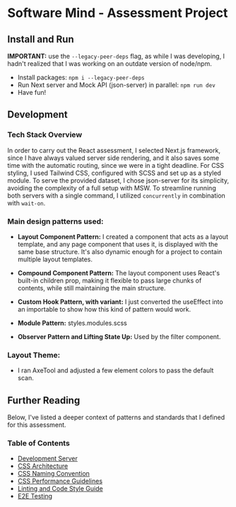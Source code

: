 # Software Mind - Assessment Project

## Install and Run
**IMPORTANT:** use the `--legacy-peer-deps` flag, as while I was developing, I hadn't realized that I was working on an outdate version of node/npm.
- Install packages: `npm i --legacy-peer-deps`
- Run Next server and Mock API (json-server) in parallel: `npm run dev`
- Have fun!

## Development

### Tech Stack Overview
In order to carry out the React assessment, I selected Next.js framework, since I have always valued server side rendering, and it also saves some time with the automatic routing, since we were in a tight deadline. 
For CSS styling, I used Tailwind CSS, configured with SCSS and set up as a styled module. To serve the provided dataset, I chose json-server for its simplicity, avoiding the complexity of a full setup with MSW. To streamline running both servers with a single command, I utilized `concurrently` in combination with `wait-on`.

### Main design patterns used:
- **Layout Component Pattern:** I created a component that acts as a layout template, and any page component that uses it, is displayed with the same base structure. It's also dynamic enough for a project to contain multiple layout templates.

- **Compound Component Pattern:** The layout component uses React's built-in children prop, making it flexible to pass large chunks of contents, while still maintaining the main structure.

- **Custom Hook Pattern, with variant:** I just converted the useEffect into an importable to show how this kind of pattern would work.

- **Module Pattern:** styles.modules.scss

- **Observer Pattern and Lifting State Up:** Used by the filter component.

### Layout Theme:
- I ran AxeTool and adjusted a few element colors to pass the default scan.


## Further Reading
Below, I've listed a deeper context of patterns and standards that I defined for this assessment.

### Table of Contents
- [Development Server](/docs/development-environment.md)
- [CSS Architecture](/docs/css-architecture.md)
- [CSS Naming Convention](/docs/css-naming-convention)
- [CSS Performance Guidelines](/docs/css-performance-guidelines.md)
- [Linting and Code Style Guide](/docs/linting-and-code-style-guide.md)
- [E2E Testing](/docs/tests-e2e.md)  
